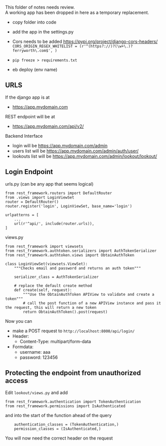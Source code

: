 This folder of notes needs review.<br/>
A working app has been dropped in here as a temporary replacement.

- copy folder into code
- add the app in the settings.py


- Cors needs to be added https://pypi.org/project/django-cors-headers/<br/>
  `CORS_ORIGIN_REGEX_WHITELIST = (r'^(https?://)?(\w+\.)?ferryworth\.com$', )`
- `pip freeze > requirements.txt`
- eb deploy (env name)


## URLS 

If the django app is at 
- https://app.mydomain.com

REST endpoint will be at 
- https://app.mydomain.com/api/v2/

Backend Interface
- login will be https://app.mydomain.com/admin
- users list will be https://app.mydomain.com/admin/auth/user/
- lookouts list will be https://app.mydomain.com/admin/lookout/lookout/


## Login Endpoint

urls.py (can be any app that seems logical)

```
from rest_framework.routers import DefaultRouter
from .views import LoginViewSet
router = DefaultRouter()
router.register('login', LoginViewSet, base_name='login')

urlpatterns = [
    ...
    url(r'^api/', include(router.urls)),
]
```


views.py

```
from rest_framework import viewsets
from rest_framework.authtoken.serializers import AuthTokenSerializer
from rest_framework.authtoken.views import ObtainAuthToken

class LoginViewSet(viewsets.ViewSet):
    """Checks email and password and returns an auth token"""

    serializer_class = AuthTokenSerializer

    # replace the default create method
    def create(self, request):
        """Use the ObtainAuthToken APIView to validate and create a token"""
        # call the post function of a new APIView instance and pass it the request, this will return a new token
        return ObtainAuthToken().post(request)
```

Now you can 
- make a POST request to `http://localhost:8000/api/login/`
- Header: 
  - Content-Type: multipart/form-data
- Formdata: 
  - username: aaa
  - password: 123456


## Protecting the endpoint from unauthorized access

Edit `lookout/views.py` and add

```
from rest_framework.authentication import TokenAuthentication
from rest_framework.permissions import IsAuthenticated
```

and into the start of the function ahead of the query

```
    authentication_classes = (TokenAuthentication,)
    permission_classes = (IsAuthenticated,)
```

You will now need the correct header on the request
